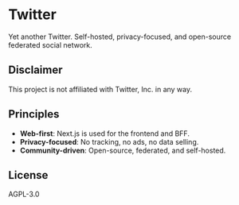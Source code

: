 # Twitter

Yet another Twitter. Self-hosted, privacy-focused, and open-source federated social network.

## Disclaimer

This project is not affiliated with Twitter, Inc. in any way.

## Principles

- **Web-first**: Next.js is used for the frontend and BFF.
- **Privacy-focused**: No tracking, no ads, no data selling.
- **Community-driven**: Open-source, federated, and self-hosted.

## License

AGPL-3.0

